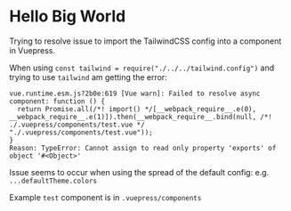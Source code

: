 # Hello Big World

Trying to resolve issue to import the TailwindCSS config into a component in Vuepress.

When using `const tailwind = require("./../../tailwind.config")` and trying to use `tailwind` am getting the error:

```
vue.runtime.esm.js?2b0e:619 [Vue warn]: Failed to resolve async component: function () {
  return Promise.all(/*! import() */[__webpack_require__.e(0), __webpack_require__.e(1)]).then(__webpack_require__.bind(null, /*! ./.vuepress/components/test.vue */ "./.vuepress/components/test.vue"));
}
Reason: TypeError: Cannot assign to read only property 'exports' of object '#<Object>'
```

Issue seems to occur when using the spread of the default config: e.g. `...defaultTheme.colors`

<test />

Example `test` component is in `.vuepress/components`
